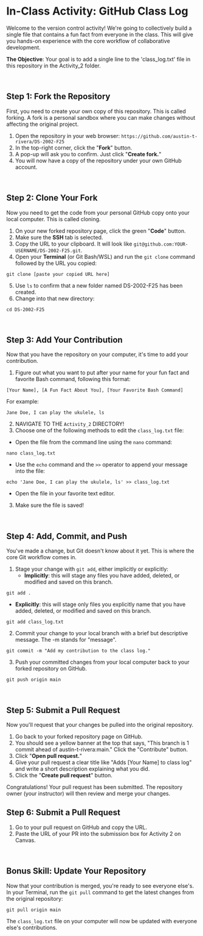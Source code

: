 # In-Class Activity: GitHub Class Log
Welcome to the version control activity! We're going to collectively build a single file that contains a fun fact from everyone in the class. This will give you hands-on experience with the core workflow of collaborative development.

**The Objective**: Your goal is to add a single line to the 'class_log.txt' file in this repository in the Activity_2 folder.

<br>

## Step 1: Fork the Repository
First, you need to create your own copy of this repository. This is called forking. A fork is a personal sandbox where you can make changes without affecting the original project.
1. Open the repository in your web browser: `https://github.com/austin-t-rivera/DS-2002-F25`
2. In the top-right corner, click the "**Fork**" button.
3. A pop-up will ask you to confirm. Just click "**Create fork.**"
4. You will now have a copy of the repository under your own GitHub account.

<br>

## Step 2: Clone Your Fork
Now you need to get the code from your personal GitHub copy onto your local computer. This is called cloning.
1. On your new forked repository page, click the green "**Code**" button.
2. Make sure the **SSH** tab is selected.
3. Copy the URL to your clipboard. It will look like `git@github.com:YOUR-USERNAME/DS-2002-F25.git`.
4. Open your **Terminal** (or Git Bash/WSL) and run the `git clone` command followed by the URL you copied:
```
git clone [paste your copied URL here]
```
5. Use `ls` to confirm that a new folder named DS-2002-F25 has been created.
6. Change into that new directory:
```
cd DS-2002-F25
```

<br>

## Step 3: Add Your Contribution
Now that you have the repository on your computer, it's time to add your contribution.

1. Figure out what you want to put after your name for your fun fact and favorite Bash command, following this format:
```
[Your Name], [A Fun Fact About You], [Your Favorite Bash Command]
```
For example:
```
Jane Doe, I can play the ukulele, ls
```
2. NAVIGATE TO THE `Activity_2` DIRECTORY!
2. Choose one of the following methods to edit the `class_log.txt` file:
  - Open the file from the command line using the `nano` command:
```
nano class_log.txt
```
  - Use the `echo` command and the `>>` operator to append your message into the file:
```
echo 'Jane Doe, I can play the ukulele, ls' >> class_log.txt
```
  - Open the file in your favorite text editor.

3. Make sure the file is saved!

<br>

## Step 4: Add, Commit, and Push
You've made a change, but Git doesn't know about it yet. This is where the core Git workflow comes in.

1. Stage your change with `git add`, either implicitly or explicitly:
   - **Implicitly**: this will stage any files you have added, deleted, or modified and saved on this branch.
```
git add .
```
   - **Explicitly**: this will stage only files you explicitly name that you have added, deleted, or modified and saved on this branch.
```
git add class_log.txt
```

2. Commit your change to your local branch with a brief but descriptive message. The -m stands for "message".
```
git commit -m "Add my contribution to the class log."
```

3. Push your committed changes from your local computer back to your forked repository on GitHub.
```
git push origin main
```

<br>

## Step 5: Submit a Pull Request
Now you'll request that your changes be pulled into the original repository.

1. Go back to your forked repository page on GitHub.
2. You should see a yellow banner at the top that says, "This branch is 1 commit ahead of austin-t-rivera:main." Click the "Contribute" button.
3. Click "**Open pull request.**"
4. Give your pull request a clear title like "Adds [Your Name] to class log" and write a short description explaining what you did.
5. Click the "**Create pull request**" button.

Congratulations! Your pull request has been submitted. The repository owner (your instructor) will then review and merge your changes.

## Step 6: Submit a Pull Request
1. Go to your pull request on GitHub and copy the URL.
2. Paste the URL of your PR into the submission box for Activity 2 on Canvas.

<br>

## Bonus Skill: Update Your Repository
Now that your contribution is merged, you're ready to see everyone else's. In your Terminal, run the `git pull` command to get the latest changes from the original repository:
```
git pull origin main
```
The `class_log.txt` file on your computer will now be updated with everyone else's contributions.
